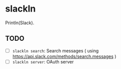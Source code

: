 # slackln

Println(Slack).

## TODO

- [ ] `slackln search`: Search messages ( using https://api.slack.com/methods/search.messages )
- [ ] `slackln server`: OAuth server
